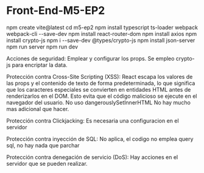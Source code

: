 # Front-End-M5-EP2

npm create vite@latest
cd m5-ep2
npm install typescript ts-loader webpack webpack-cli --save-dev
npm install react-router-dom
npm install axios
npm install crypto-js
npm i --save-dev @types/crypto-js
npm install json-server
npm run server
npm run dev


Acciones de seguridad:
Emplear y configurar los props.
Se empleo crypto-js para encriptar la data.

Protección contra Cross-Site Scripting (XSS): 
React escapa los valores de las props y el contenido de texto de forma predeterminada, lo que significa que los caracteres especiales se convierten en entidades HTML antes de renderizarlos en el DOM. Esto evita que el código malicioso se ejecute en el navegador del usuario.
No uso dangerouslySetInnerHTML 
No hay mucho mas adicional que hacer. 

Protección contra Clickjacking: 
Es necesaria una configuracion en el servidor

Protección contra inyección de SQL:
No aplica, el codigo no emplea query sql, no hay nada que parchar

Protección contra denegación de servicio (DoS): Hay acciones en el servidor que se pueden realizar.

